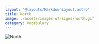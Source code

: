 ```yaml
---
layout: "@layouts/MarkdownLayout.astro"
title: North
image: ./assets/images-of-signs/north.gif
category: Vocabulary
---
```


![North](@signs/north.gif)
